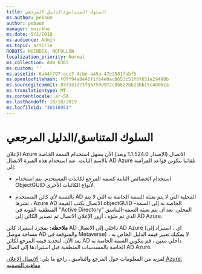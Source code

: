 ```yaml
---
title: السلوك المتناسق/الدليل المرجعي
ms.author: pebaum
author: pebaum
manager: mnirkhe
ms.date: 5/2/2018
ms.audience: Admin
ms.topic: article
ROBOTS: NOINDEX, NOFOLLOW
localization_priority: Normal
ms.collection: Adm_O365
ms.custom: ''
ms.assetid: 6a44f797-acc7-4cbe-aa5a-47e2581fabf5
ms.openlocfilehash: f0ff94a8e46f1fb4e0ac8653c51f8f651e29498b
ms.sourcegitcommit: 037331d71f06750d972c0b6278b23bb15c4806ca
ms.translationtype: MT
ms.contentlocale: ar-SA
ms.lasthandoff: 10/18/2019
ms.locfileid: "36516951"
---
```

# <a name="consistencyguid--sourceanchor-behavior"></a>السلوك المتناسق/الدليل المرجعي

الإعلان Azure الاتصال (الإصدار 1.1.524.0 وبعد) الآن يسهل استخدام السمة الخاصة بالاسم الثابت. عند استخدام هذه الميزة الاتصال AD Azure تلقائيا بتكوين قواعد المزامنة إلى:
  
- استخدام الخصائص الثابتة كسمه المرجع لكائنات المستخدم. يتم استخدام ObjectGUID لأنواع الكائنات الأخرى.
    
- بالنسبة لأي كائن المستخدم AD المحلية التي لا يتم تعبئة السمة الخاصة به التي لا يتم نشرها ، Azure AD الاتصال يكتب القيمة objectGUID الخاصة به إلى السمة-المنطقية القوية في "Active Directory" المحلي. بعد ان يتم تعبئة السمة-التناسق الذي تم ملؤه ، أزور الإعلان الاتصال ثم تصدير الكائن إلى AD Azure.
    
 **ملاحظه:** بمجرد استيراد كائن AD داخلي إلى الاتصال AD Azure (اي ، استيراد إلى مساحة موصل AD والمتوقعة في Metaverse) ، لا يمكنك تغيير قيمه الدليل الخاص به بعد الآن. لتحديد قيمه المرجع لكائن AD داخلي معين ، قم بتكوين السمة الخاصة به الخاصة بالمسدسات المنطقية قبل استيرادها إلى اتصال AD Azure. 
  
لمزيد من المعلومات حول المرجع والتناسق ، راجع ما يلي: [الاتصال الإعلان Azure: مفاهيم التصميم](https://docs.microsoft.com/azure/active-directory/connect/active-directory-aadconnect-design-concepts)
  

